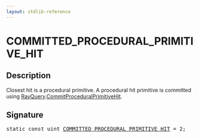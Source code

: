 ```yaml
---
layout: stdlib-reference
---
```


# COMMITTED_PROCEDURAL_PRIMITIVE_HIT

## Description

Closest hit is a procedural primitive.
A procedural hit primitive is committed using <span class='code'><a href="../types/rayquery-03/index.md" class="code_type">RayQuery</a>.<a href="../types/rayquery-03/commitproceduralprimitivehit-06gp.md">CommitProceduralPrimitiveHit</a></span>.


## Signature
<pre>
<span class='code_keyword'>static</span> <span class='code_keyword'>const</span> <span class="code_keyword">uint</span> <a href="committed_procedural_primitive_hit-012345678abcdefghijlmnopqrstvwx.md" class="code_var">COMMITTED_PROCEDURAL_PRIMITIVE_HIT</a> = 2;
</pre>


<script>
// Fix .md links to .html when on ReadTheDocs
if (window.location.hostname.includes('readthedocs') || 
    window.location.hostname.includes('rtfd.io')) {
  document.addEventListener('DOMContentLoaded', function() {
    const links = document.querySelectorAll('a');
    links.forEach(link => {
      if (link.getAttribute('href') && link.getAttribute('href').endsWith('.md')) {
        link.href = link.href.replace(/\.md($|#|\?)/, '.html$1');
      }
    });
  });
}
</script>
